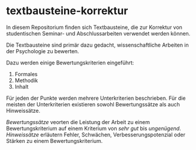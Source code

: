 # textbausteine-korrektur

In diesem Repositorium finden sich Textbausteine, die zur Korrektur von studentischen Seminar- und Abschlussarbeiten verwendet werden können.

Die Textbausteine sind primär dazu gedacht, wissenschaftliche Arbeiten in der Psychologie zu bewerten.

Dazu werden einige Bewertungskriterien eingeführt:

1) Formales
2) Methodik
3) Inhalt

Für jeden der Punkte werden mehrere Unterkriterien beschrieben. 
Für die meisten der Unterkriterien existieren sowohl Bewertungssätze als auch Hinweissätze.

*Bewertungssätze* veorten die Leistung der Arbeit zu einem Bewertungskriterium auf einem Kriterium von *sehr gut* bis *ungenügend*.
*Hinweissätze* erläutern Fehler, Schwächen, Verbesserungspotenzial oder Stärken zu einem Bewertungskriterium.


